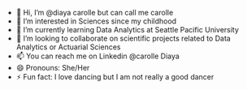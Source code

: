 - 👋 Hi, I’m @diaya carolle but can call me carolle
- 👀 I’m interested in Sciences since my childhood
- 🌱 I’m currently learning Data Analytics at Seattle Pacific University
- 💞️ I’m looking to collaborate on scientific projects related to Data Analytics or Actuarial Sciences
- 📫 You can reach me on Linkedin @carolle Diaya
- 😄 Pronouns: She/Her
- ⚡ Fun fact: I love dancing but I am not really a good dancer

<!---
diayab1/diayab1 is a ✨ special ✨ repository because its `README.md` (this file) appears on your GitHub profile.
You can click the Preview link to take a look at your changes.
--->
